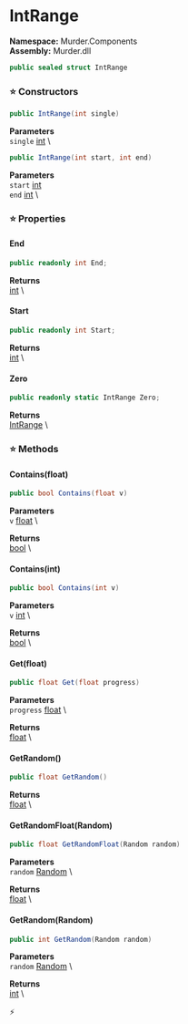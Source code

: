 # IntRange

**Namespace:** Murder.Components \
**Assembly:** Murder.dll

```csharp
public sealed struct IntRange
```

### ⭐ Constructors
```csharp
public IntRange(int single)
```

**Parameters** \
`single` [int](https://learn.microsoft.com/en-us/dotnet/api/System.Int32?view=net-7.0) \

```csharp
public IntRange(int start, int end)
```

**Parameters** \
`start` [int](https://learn.microsoft.com/en-us/dotnet/api/System.Int32?view=net-7.0) \
`end` [int](https://learn.microsoft.com/en-us/dotnet/api/System.Int32?view=net-7.0) \

### ⭐ Properties
#### End
```csharp
public readonly int End;
```

**Returns** \
[int](https://learn.microsoft.com/en-us/dotnet/api/System.Int32?view=net-7.0) \
#### Start
```csharp
public readonly int Start;
```

**Returns** \
[int](https://learn.microsoft.com/en-us/dotnet/api/System.Int32?view=net-7.0) \
#### Zero
```csharp
public readonly static IntRange Zero;
```

**Returns** \
[IntRange](../../Murder/Components/IntRange.html) \
### ⭐ Methods
#### Contains(float)
```csharp
public bool Contains(float v)
```

**Parameters** \
`v` [float](https://learn.microsoft.com/en-us/dotnet/api/System.Single?view=net-7.0) \

**Returns** \
[bool](https://learn.microsoft.com/en-us/dotnet/api/System.Boolean?view=net-7.0) \

#### Contains(int)
```csharp
public bool Contains(int v)
```

**Parameters** \
`v` [int](https://learn.microsoft.com/en-us/dotnet/api/System.Int32?view=net-7.0) \

**Returns** \
[bool](https://learn.microsoft.com/en-us/dotnet/api/System.Boolean?view=net-7.0) \

#### Get(float)
```csharp
public float Get(float progress)
```

**Parameters** \
`progress` [float](https://learn.microsoft.com/en-us/dotnet/api/System.Single?view=net-7.0) \

**Returns** \
[float](https://learn.microsoft.com/en-us/dotnet/api/System.Single?view=net-7.0) \

#### GetRandom()
```csharp
public float GetRandom()
```

**Returns** \
[float](https://learn.microsoft.com/en-us/dotnet/api/System.Single?view=net-7.0) \

#### GetRandomFloat(Random)
```csharp
public float GetRandomFloat(Random random)
```

**Parameters** \
`random` [Random](https://learn.microsoft.com/en-us/dotnet/api/System.Random?view=net-7.0) \

**Returns** \
[float](https://learn.microsoft.com/en-us/dotnet/api/System.Single?view=net-7.0) \

#### GetRandom(Random)
```csharp
public int GetRandom(Random random)
```

**Parameters** \
`random` [Random](https://learn.microsoft.com/en-us/dotnet/api/System.Random?view=net-7.0) \

**Returns** \
[int](https://learn.microsoft.com/en-us/dotnet/api/System.Int32?view=net-7.0) \



⚡